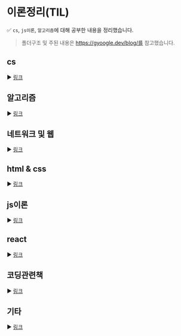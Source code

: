# 이론정리(TIL)

✅ `cs`, `js이론`, `알고리즘`에 대해 공부한 내용을 정리했습니다.

> 폴더구조 및 주된 내용은 https://gyoogle.dev/blog/를 참고했습니다.

## cs

▶ [링크](https://github.com/kimyouknow/CS-JS-Algorithm/tree/main/cs)

## 알고리즘

▶ [링크](https://github.com/kimyouknow/CS-JS-Algorithm/tree/main/%EC%95%8C%EA%B3%A0%EB%A6%AC%EC%A6%98)

## 네트워크 및 웹

▶ [링크](https://github.com/kimyouknow/TIL/tree/main/네트워크%20및%20웹)

## html & css

▶ [링크](https://github.com/kimyouknow/TIL/tree/main/html&css)

## js이론

▶ [링크](https://github.com/kimyouknow/CS-JS-Algorithm/tree/main/js)

## react

▶ [링크](https://github.com/kimyouknow/CS-JS-Algorithm/tree/main/react)

## 코딩관련책

▶ [링크](https://github.com/kimyouknow/CS-JS-Algorithm/tree/main/book)

## 기타

▶ [링크](https://github.com/kimyouknow/CS-JS-Algorithmy/tree/main/etc)
